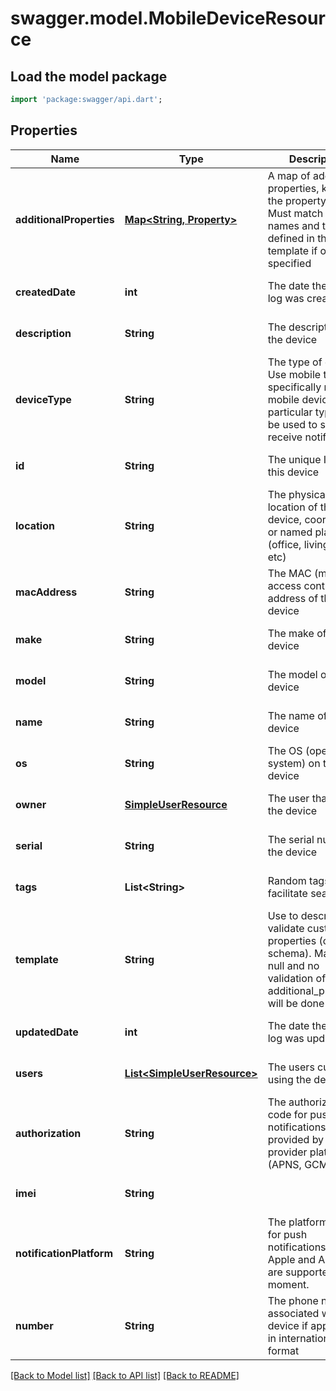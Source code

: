 # swagger.model.MobileDeviceResource

## Load the model package
```dart
import 'package:swagger/api.dart';
```

## Properties
Name | Type | Description | Notes
------------ | ------------- | ------------- | -------------
**additionalProperties** | [**Map&lt;String, Property&gt;**](Property.md) | A map of additional properties, keyed on the property name.  Must match the names and types defined in the template if one is specified | [optional] [default to {}]
**createdDate** | **int** | The date the device log was created | [optional] [default to null]
**description** | **String** | The description of the device | [optional] [default to null]
**deviceType** | **String** | The type of device. Use mobile to specifically register mobile devices. This particular type will be used to send and receive notifications | [optional] [default to null]
**id** | **String** | The unique ID for this device | [optional] [default to null]
**location** | **String** | The physical location of the device, coordinates or named place (office, living room, etc) | [optional] [default to null]
**macAddress** | **String** | The MAC (media access control) address of the device | [optional] [default to null]
**make** | **String** | The make of the device | [optional] [default to null]
**model** | **String** | The model of the device | [optional] [default to null]
**name** | **String** | The name of the device | [optional] [default to null]
**os** | **String** | The OS (operating system) on the device | [optional] [default to null]
**owner** | [**SimpleUserResource**](SimpleUserResource.md) | The user that owns the device | [optional] [default to null]
**serial** | **String** | The serial number of the device | [optional] [default to null]
**tags** | **List&lt;String&gt;** | Random tags to facilitate search | [optional] [default to []]
**template** | **String** | Use to describe and validate custom properties (custom schema). May be null and no validation of additional_properties will be done | [optional] [default to null]
**updatedDate** | **int** | The date the device log was updated | [optional] [default to null]
**users** | [**List&lt;SimpleUserResource&gt;**](SimpleUserResource.md) | The users currently using the device | [optional] [default to []]
**authorization** | **String** | The authorization code for push notifications provided by the provider platform (APNS, GCM, etc). | [optional] [default to null]
**imei** | **String** |  | [optional] [default to null]
**notificationPlatform** | **String** | The platform used for push notifications. Only Apple and Android are supported at the moment. | [optional] [default to null]
**number** | **String** | The phone number associated with this device if applicable, in international format | [optional] [default to null]

[[Back to Model list]](../README.md#documentation-for-models) [[Back to API list]](../README.md#documentation-for-api-endpoints) [[Back to README]](../README.md)


